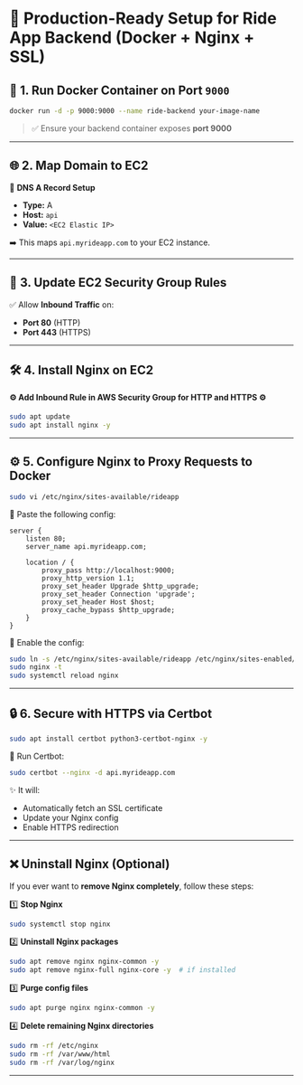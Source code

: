 # 🚀 Production-Ready Setup for Ride App Backend (Docker + Nginx + SSL)

## 🔹 1. Run Docker Container on Port `9000`

```bash
docker run -d -p 9000:9000 --name ride-backend your-image-name
```

> ✅ Ensure your backend container exposes **port 9000**

---

## 🌐 2. Map Domain to EC2

🔧 **DNS A Record Setup**  
- **Type:** A  
- **Host:** `api`  
- **Value:** `<EC2 Elastic IP>`  

➡️ This maps `api.myrideapp.com` to your EC2 instance.

---

## 🔐 3. Update EC2 Security Group Rules

✅ Allow **Inbound Traffic** on:

- **Port 80** (HTTP)  
- **Port 443** (HTTPS)

---

## 🛠️ 4. Install Nginx on EC2

#### ⚙️ Add Inbound Rule in AWS Security Group for HTTP and HTTPS ⚙️

```bash
sudo apt update
sudo apt install nginx -y
```

---

## ⚙️ 5. Configure Nginx to Proxy Requests to Docker

```bash
sudo vi /etc/nginx/sites-available/rideapp
```

🔻 Paste the following config:

```nginx
server {
    listen 80;
    server_name api.myrideapp.com;

    location / {
        proxy_pass http://localhost:9000;
        proxy_http_version 1.1;
        proxy_set_header Upgrade $http_upgrade;
        proxy_set_header Connection 'upgrade';
        proxy_set_header Host $host;
        proxy_cache_bypass $http_upgrade;
    }
}
```

🔗 Enable the config:

```bash
sudo ln -s /etc/nginx/sites-available/rideapp /etc/nginx/sites-enabled/
sudo nginx -t
sudo systemctl reload nginx
```

---

## 🔒 6. Secure with HTTPS via Certbot

```bash
sudo apt install certbot python3-certbot-nginx -y
```

🔐 Run Certbot:

```bash
sudo certbot --nginx -d api.myrideapp.com
```

✨ It will:
- Automatically fetch an SSL certificate
- Update your Nginx config
- Enable HTTPS redirection

---

## ❌ Uninstall Nginx (Optional)

If you ever want to **remove Nginx completely**, follow these steps:

1️⃣ **Stop Nginx**
```bash
sudo systemctl stop nginx
```

2️⃣ **Uninstall Nginx packages**
```bash
sudo apt remove nginx nginx-common -y
sudo apt remove nginx-full nginx-core -y  # if installed
```

3️⃣ **Purge config files**
```bash
sudo apt purge nginx nginx-common -y
```

4️⃣ **Delete remaining Nginx directories**
```bash
sudo rm -rf /etc/nginx
sudo rm -rf /var/www/html
sudo rm -rf /var/log/nginx
```

---
